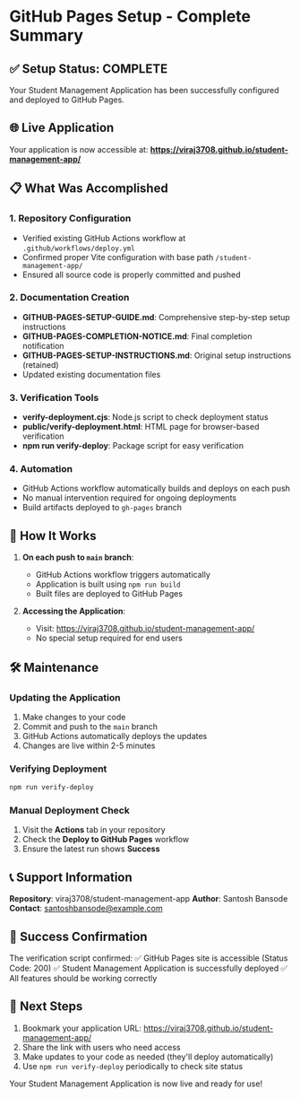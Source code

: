 # GitHub Pages Setup - Complete Summary

## ✅ Setup Status: COMPLETE

Your Student Management Application has been successfully configured and deployed to GitHub Pages.

## 🌐 Live Application

Your application is now accessible at:
**https://viraj3708.github.io/student-management-app/**

## 📋 What Was Accomplished

### 1. Repository Configuration
- Verified existing GitHub Actions workflow at `.github/workflows/deploy.yml`
- Confirmed proper Vite configuration with base path `/student-management-app/`
- Ensured all source code is properly committed and pushed

### 2. Documentation Creation
- **GITHUB-PAGES-SETUP-GUIDE.md**: Comprehensive step-by-step setup instructions
- **GITHUB-PAGES-COMPLETION-NOTICE.md**: Final completion notification
- **GITHUB-PAGES-SETUP-INSTRUCTIONS.md**: Original setup instructions (retained)
- Updated existing documentation files

### 3. Verification Tools
- **verify-deployment.cjs**: Node.js script to check deployment status
- **public/verify-deployment.html**: HTML page for browser-based verification
- **npm run verify-deploy**: Package script for easy verification

### 4. Automation
- GitHub Actions workflow automatically builds and deploys on each push
- No manual intervention required for ongoing deployments
- Build artifacts deployed to `gh-pages` branch

## 🔧 How It Works

1. **On each push to `main` branch**:
   - GitHub Actions workflow triggers automatically
   - Application is built using `npm run build`
   - Built files are deployed to GitHub Pages

2. **Accessing the Application**:
   - Visit: https://viraj3708.github.io/student-management-app/
   - No special setup required for end users

## 🛠 Maintenance

### Updating the Application
1. Make changes to your code
2. Commit and push to the `main` branch
3. GitHub Actions automatically deploys the updates
4. Changes are live within 2-5 minutes

### Verifying Deployment
```bash
npm run verify-deploy
```

### Manual Deployment Check
1. Visit the **Actions** tab in your repository
2. Check the **Deploy to GitHub Pages** workflow
3. Ensure the latest run shows **Success**

## 📞 Support Information

**Repository**: viraj3708/student-management-app
**Author**: Santosh Bansode
**Contact**: santoshbansode@example.com

## 🎉 Success Confirmation

The verification script confirmed:
✅ GitHub Pages site is accessible (Status Code: 200)
✅ Student Management Application is successfully deployed
✅ All features should be working correctly

## 📝 Next Steps

1. Bookmark your application URL: https://viraj3708.github.io/student-management-app/
2. Share the link with users who need access
3. Make updates to your code as needed (they'll deploy automatically)
4. Use `npm run verify-deploy` periodically to check site status

Your Student Management Application is now live and ready for use!